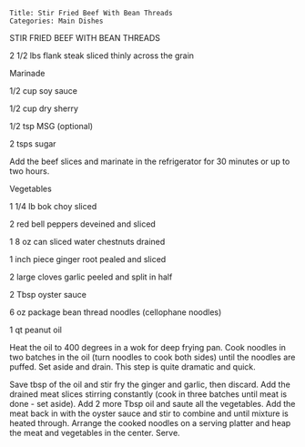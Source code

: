 ~~~ recipe-info
Title: Stir Fried Beef With Bean Threads
Categories: Main Dishes
~~~

STIR FRIED BEEF WITH BEAN THREADS

2 1/2 lbs flank steak sliced thinly across the grain

Marinade

1/2 cup soy sauce

1/2 cup dry sherry

1/2 tsp MSG (optional)

2 tsps sugar

Add the beef slices and marinate in the refrigerator for 30 minutes or up to two hours.

Vegetables

1 1/4 lb bok choy sliced

2 red bell peppers deveined and sliced

1 8 oz can sliced water chestnuts drained

1 inch piece ginger root pealed and sliced

2 large cloves garlic peeled and split in half

2 Tbsp oyster sauce

6 oz package bean thread noodles (cellophane noodles)

1 qt peanut oil

Heat the oil to 400 degrees in a wok for deep frying pan.  Cook noodles in two batches in the oil
(turn noodles to cook both sides) until the noodles are puffed.  Set aside and drain.  This step is
quite dramatic and quick.

Save tbsp of the oil and stir fry the ginger and garlic, then discard.   Add the drained meat slices
stirring constantly (cook in three batches until meat is done - set aside).  Add 2 more Tbsp oil
and saute all the vegetables.  Add the meat back in with the oyster sauce and stir to combine and
until mixture is heated through.  Arrange the cooked noodles on a serving platter and heap the meat
and vegetables in the center. Serve.
